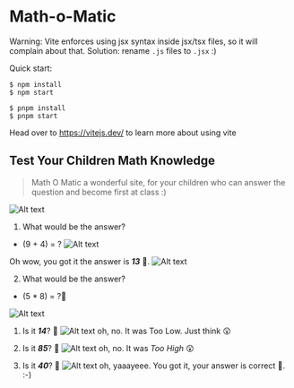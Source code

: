 # Math-o-Matic

Warning: Vite enforces using jsx syntax inside jsx/tsx files, so it will complain about that. Solution: rename `.js` files to `.jsx` :)

Quick start:

```
$ npm install
$ npm start
````

```
$ pnpm install
$ pnpm start
````


Head over to https://vitejs.dev/ to learn more about using vite



## Test Your Children Math Knowledge

> Math O Matic a wonderful site, for your children who can answer the question and become first at class :)

![Alt text](image.png)

1. What would be the answer? 
  + (9 + 4) = ?
![Alt text](image-2.png)

Oh wow, you got it the answer is **_13_** 🥳.
![Alt text](image-1.png)

2. What would be the answer? 
  +  (5 * 8) = ?🤔

![Alt text](image-3.png)

  1. Is it _**14**_? 🤔
  ![Alt text](image-4.png)
  oh, no. It was Too Low. Just think 😲

  2. Is it _**85**_? 🤔
  ![Alt text](image-5.png)
  oh, no. It was _Too High_ 😲

  3. Is it _**40**_? 🤔
  ![Alt text](image-6.png)
  oh, yaaayeee. You got it, your answer is correct 🥳. :-)



